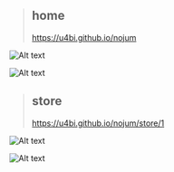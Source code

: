 > ## home
> https://u4bi.github.io/nojum

![Alt text](https://drive.google.com/uc?export=view&id=0B3XkfYbZArSfZno0Z0wyV05BUUU)

![Alt text](https://drive.google.com/uc?export=view&id=0B3XkfYbZArSfanRiVkFnTWZheDg)

> ## store
> https://u4bi.github.io/nojum/store/1

![Alt text](https://drive.google.com/uc?export=view&id=0B3XkfYbZArSfY1g3dnJLd0hJT1k)

![Alt text](https://drive.google.com/uc?export=view&id=0B3XkfYbZArSfYVV6RllJZGpCV1E)